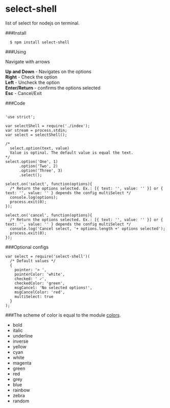 select-shell
===============

list of select for nodejs on terminal.

###Install
```
  $ npm install select-shell
```

###Using

Navigate with arrows

**Up and Down** - Navigates on the options<br/>
**Right** - Check the option<br/>
**Left** - Uncheck the option<br/>
**Enter/Return** - confirms the options selected<br/>
**Esc** - Cancel/Exit<br/>

###Code
``` 

'use strict';

var selectShell = require('./index');
var stream = process.stdin;
var select = selectShell();

/* 
  select.option(text, value)
  Value is optinal. The default value is equal the text.
*/
select.option('One', 1)
      .option('Two', 2)
      .option('Three', 3)
      .select();

select.on('select', function(options){
  /* Return the options selected. Ex.: [{ text: '', value: '' }] or { text: '', value: '' } depends the config multiSelect */
  console.log(options);
  process.exit(0);
});

select.on('cancel', function(options){
  /* Return the options selected. Ex.: [{ text: '', value: '' }] or { text: '', value: '' } depends the config multiSelect */
  console.log('Cancel select, '+ options.length +' options selected');
  process.exit(0);
});
```

###Optional configs
```
var select = require('select-shell')(
  /* Default values */
  {
    pointer: '> ',
    pointerColor: 'white',
    checked: ' ✓',
    checkedColor: 'green',
    msgCancel: 'No selected options!',
    msgCancelColor: 'red',
    multiSelect: true
  }
);
```
###The scheme of color is equal to the module [colors](https://github.com/Marak/colors.js "module colors").

  - bold
  - italic
  - underline
  - inverse
  - yellow
  - cyan
  - white
  - magenta
  - green
  - red
  - grey
  - blue
  - rainbow
  - zebra
  - random
